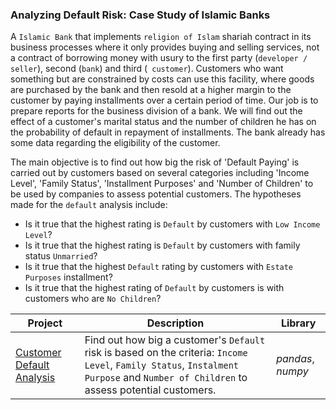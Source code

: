 ### Analyzing Default Risk: Case Study of Islamic Banks

A `Islamic Bank` that implements `religion of Islam` shariah contract in its business processes where it only provides buying and selling services, not a contract of borrowing money with usury to the first party (`developer / seller`), second (`bank`) and third (` customer`). Customers who want something but are constrained by costs can use this facility, where goods are purchased by the bank and then resold at a higher margin to the customer by paying installments over a certain period of time. Our job is to prepare reports for the business division of a bank. We will find out the effect of a customer's marital status and the number of children he has on the probability of default in repayment of installments. The bank already has some data regarding the eligibility of the customer.

The main objective is to find out how big the risk of 'Default Paying' is carried out by customers based on several categories including 'Income Level', 'Family Status', 'Installment Purposes' and 'Number of Children' to be used by companies to assess potential customers. The hypotheses made for the `default` analysis include:
- Is it true that the highest rating is `Default` by customers with `Low Income Level`?
- Is it true that the highest rating is `Default` by customers with family status `Unmarried`?
- Is it true that the highest `Default` rating by customers with `Estate Purposes` installment?
- Is it true that the highest rating of `Default` by customers is with customers who are `No Children`?

| Project | Description | Library |
| ------- | ------- | ------- |
| [Customer Default Analysis](https://github.com/fuadraharjo/PracticumProjects-EnglishLanguage/blob/bcf167d0ddb129c17d101ca055ec41c03b0ca39c/Project-1/Default%20risk%20analysis%20-%20Islamic%20bank.ipynb) | Find out how big a customer's `Default` risk is based on the criteria: `Income Level`, `Family Status`, `Instalment Purpose` and `Number of Children` to assess potential customers. | *pandas*, *numpy* |